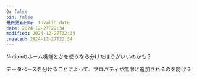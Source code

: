```yaml
---
Q: false
pin: false
最終更新日時: Invalid date
date: 2024-12-27T22:34
modified: 2024-12-27T22:34
created: 2024-12-27T22:34
---
```

  

Notionのホーム機能とかを使うなら分けたほうがいいのかも？

データベースを分けることによって、プロパティが無限に追加されるのを防げる